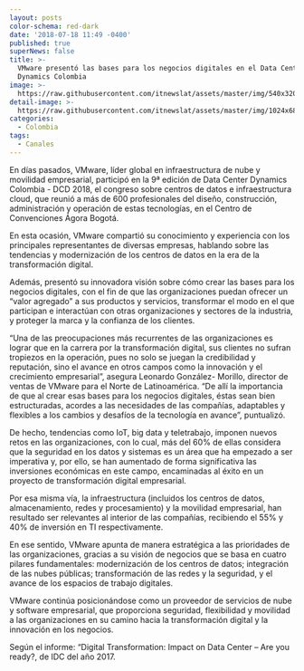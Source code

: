 ```yaml
---
layout: posts
color-schema: red-dark
date: '2018-07-18 11:49 -0400'
published: true
superNews: false
title: >-
  VMware presentó las bases para los negocios digitales en el Data Center
  Dynamics Colombia 
image: >-
  https://raw.githubusercontent.com/itnewslat/assets/master/img/540x320/VMware-colombia-p.jpg
detail-image: >-
  https://raw.githubusercontent.com/itnewslat/assets/master/img/1024x680/VMware-colombia-g.jpg
categories:
  - Colombia
tags:
  - Canales
---
```

En días pasados, VMware, líder global en infraestructura de nube y movilidad empresarial, participó en la 9ª edición de Data Center Dynamics Colombia  - DCD 2018, el congreso sobre centros de datos e infraestructura cloud, que reunió a más de 600 profesionales del diseño, construcción, administración y operación de estas tecnologías, en el Centro de Convenciones Ágora Bogotá.
 
En esta ocasión, VMware compartió su conocimiento y experiencia con los principales representantes de diversas empresas, hablando sobre las tendencias y modernización de los centros de datos en la era de la transformación digital.
 
Además, presentó su innovadora visión sobre cómo crear las bases para los negocios digitales, con el fin de que las organizaciones puedan ofrecer un “valor agregado” a sus productos y servicios, transformar el modo en el que participan e interactúan con otras organizaciones y sectores de la industria, y proteger la marca y la confianza de los clientes. 
 
“Una de las preocupaciones más recurrentes de las organizaciones es lograr que en la carrera por la transformación digital, sus clientes no sufran tropiezos en la operación, pues no solo se juegan la credibilidad y reputación, sino el avance en otros campos como la innovación y el crecimiento empresarial”, asegura Leonardo González- Morillo, director de ventas de VMware para el Norte de Latinoamérica. “De allí la importancia de que al crear esas bases para los negocios digitales, éstas sean bien estructuradas, acordes a las necesidades de las compañías, adaptables y flexibles a los cambios y desafíos de la tecnología en avance”, puntualizó.
 
De hecho, tendencias como IoT, big data y teletrabajo, imponen nuevos retos en las organizaciones, con lo cual, más del 60% de ellas considera que la seguridad en los datos y sistemas es un área que ha empezado a ser imperativa y, por ello, se han aumentado de forma significativa las inversiones económicas en este campo, encaminadas al éxito en un proyecto de transformación digital empresarial.
 
Por esa misma vía, la infraestructura (incluidos los centros de datos, almacenamiento, redes y procesamiento) y la movilidad empresarial, han resultado ser relevantes al interior de las compañías, recibiendo el 55% y 40% de inversión en TI respectivamente.
 
En ese sentido, VMware apunta de manera estratégica a las prioridades de las organizaciones, gracias a su visión de negocios que se basa en cuatro pilares fundamentales: modernización de los centros de datos; integración de las nubes públicas; transformación de las redes y la seguridad,  y el avance de los espacios de trabajo digitales.
 
VMware continúa posicionándose como un proveedor de servicios de nube y software empresarial, que proporciona seguridad, flexibilidad y movilidad a las organizaciones en su camino hacia la transformación digital y la innovación en los negocios.

Según el informe: “Digital Transformation: Impact on Data Center – Are you ready?, de IDC del año 2017.